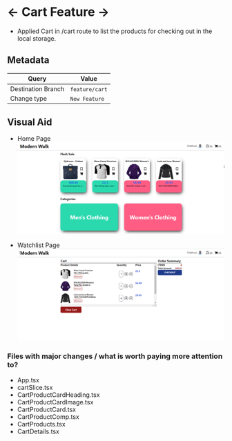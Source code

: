 # <- Cart Feature ->

- Applied Cart in /cart route to list the products for checking out in the local storage.

## Metadata

| Query                                        | Value                                                                                      |
| -------------------------------------------- | ------------------------------------------------------------------------------------------ |
| Destination Branch                           | `feature/cart`                                                                            |                                                                                 |
| Change type                                  | `New Feature` |     

## Visual Aid

- Home Page
![image](/projectImages/home_page.png)

- Watchlist Page
![image](/projectImages/cart.png)

### Files with major changes / what is worth paying more attention to?
- App.tsx
- cartSlice.tsx
- CartProductCardHeading.tsx
- CartProductCardImage.tsx
- CartProductCard.tsx
- CartProductComp.tsx
- CartProducts.tsx
- CartDetails.tsx
